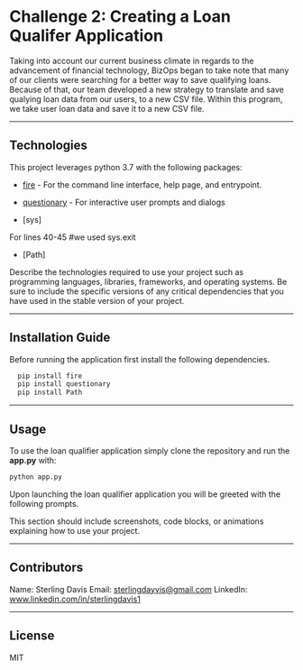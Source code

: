 # Challenge 2: Creating a Loan Qualifer Application 

Taking into account our current business climate in regards to the advancement of financial technology, BizOps began to take note that many of our clients were searching for a better way to save qualifying loans. Because of that, our team developed a new strategy to translate and save qualying loan data from our users, to a new CSV file. Within this program, we take user loan data and save it to a new CSV file. 

---

## Technologies

This project leverages python 3.7 with the following packages:

* [fire](https://github.com/google/python-fire) - For the command line interface, help page, and entrypoint.

* [questionary](https://github.com/tmbo/questionary) - For interactive user prompts and dialogs

* [sys]  

For lines 40-45 #we used sys.exit 

* [Path] 






Describe the technologies required to use your project such as programming languages, libraries, frameworks, and operating systems. Be sure to include the specific versions of any critical dependencies that you have used in the stable version of your project.

---

## Installation Guide

Before running the application first install the following dependencies.

```python
  pip install fire
  pip install questionary
  pip install Path 
```

---

## Usage

To use the loan qualifier application simply clone the repository and run the **app.py** with:

```python
python app.py
```

Upon launching the loan qualifier application you will be greeted with the following prompts.



This section should include screenshots, code blocks, or animations explaining how to use your project.




---

## Contributors

Name: Sterling Davis 
Email: sterlingdayvis@gmail.com
LinkedIn: www.linkedin.com/in/sterlingdavis1

---

## License

MIT